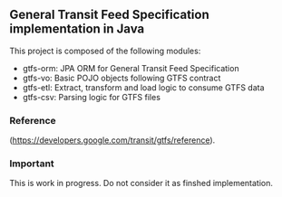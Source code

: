 ## General Transit Feed Specification implementation in Java

This project is composed of the following modules:

- gtfs-orm: JPA ORM for General Transit Feed Specification
- gtfs-vo: Basic POJO objects following GTFS contract
- gtfs-etl: Extract, transform and load logic to consume GTFS data
- gtfs-csv: Parsing logic for GTFS files

### Reference
(https://developers.google.com/transit/gtfs/reference).

### Important
This is work in progress. Do not consider it as finshed implementation.
